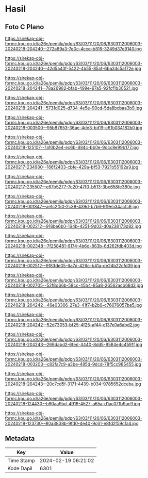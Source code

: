 # Hasil

## Foto C Plano

https://sirekap-obj-formc.kpu.go.id/a26e/pemilu/pdpr/63/03/11/20/06/6303112006003-20240218-204240--272a89a3-7e0c-4cce-b816-3249d37e9140.jpg

https://sirekap-obj-formc.kpu.go.id/a26e/pemilu/pdpr/63/03/11/20/06/6303112006003-20240218-204240--42d5a43f-5422-4b55-85a1-6ba34c5a172e.jpg

https://sirekap-obj-formc.kpu.go.id/a26e/pemilu/pdpr/63/03/11/20/06/6303112006003-20240218-204241--78a26982-bfab-499e-97a5-92fcf1b30521.jpg

https://sirekap-obj-formc.kpu.go.id/a26e/pemilu/pdpr/63/03/11/20/06/6303112006003-20240218-204241--5731d025-d734-4e5e-90cd-5da8bcbaa3b9.jpg

https://sirekap-obj-formc.kpu.go.id/a26e/pemilu/pdpr/63/03/11/20/06/6303112006003-20240218-003500--95b87653-36ae-4de3-bd19-c61b034182b0.jpg

https://sirekap-obj-formc.kpu.go.id/a26e/pemilu/pdpr/63/03/11/20/06/6303112006003-20240218-125107--1a10b2e4-ec6b-484c-bb0e-9dcc8e99b177.jpg

https://sirekap-obj-formc.kpu.go.id/a26e/pemilu/pdpr/63/03/11/20/06/6303112006003-20240217-234930--166f2403-cbfe-429a-bf53-7921b55192a9.jpg

https://sirekap-obj-formc.kpu.go.id/a26e/pemilu/pdpr/63/03/11/20/06/6303112006003-20240217-235507--e67b5277-7c20-47f0-b513-3be658fe380e.jpg

https://sirekap-obj-formc.kpu.go.id/a26e/pemilu/pdpr/63/03/11/20/06/6303112006003-20240218-001847--ae1c2f50-2c38-439d-b7b6-9f9e534acfc9.jpg

https://sirekap-obj-formc.kpu.go.id/a26e/pemilu/pdpr/63/03/11/20/06/6303112006003-20240218-002212--918be6b0-164b-4251-9d03-d0a238173d82.jpg

https://sirekap-obj-formc.kpu.go.id/a26e/pemilu/pdpr/63/03/11/20/06/6303112006003-20240218-002348--7f258481-6174-4b6d-863b-6d262fdb403d.jpg

https://sirekap-obj-formc.kpu.go.id/a26e/pemilu/pdpr/63/03/11/20/06/6303112006003-20240218-002512--9f83de05-6a7d-426c-b41a-de24b22cfd39.jpg

https://sirekap-obj-formc.kpu.go.id/a26e/pemilu/pdpr/63/03/11/20/06/6303112006003-20240218-002705--52f8d66b-58cc-45b4-95a8-26562acb68d3.jpg

https://sirekap-obj-formc.kpu.go.id/a26e/pemilu/pdpr/63/03/11/20/06/6303112006003-20240218-204242--46e03306-27e3-41f7-b2b6-c76076057be5.jpg

https://sirekap-obj-formc.kpu.go.id/a26e/pemilu/pdpr/63/03/11/20/06/6303112006003-20240218-204242--52d73053-bf25-4f25-af44-c137e0a6abd2.jpg

https://sirekap-obj-formc.kpu.go.id/a26e/pemilu/pdpr/63/03/11/20/06/6303112006003-20240218-204243--266dabd2-6fed-4440-8dd5-8584e4c4591f.jpg

https://sirekap-obj-formc.kpu.go.id/a26e/pemilu/pdpr/63/03/11/20/06/6303112006003-20240218-003203--c82fa7c9-a3be-485d-9dcd-78f5cc985455.jpg

https://sirekap-obj-formc.kpu.go.id/a26e/pemilu/pdpr/63/03/11/20/06/6303112006003-20240218-204243--20c7cd5f-3171-4439-b034-9785652dceba.jpg

https://sirekap-obj-formc.kpu.go.id/a26e/pemilu/pdpr/63/03/11/20/06/6303112006003-20240218-124430--b90aa9bd-4918-4527-a65a-d1ac071b9ac9.jpg

https://sirekap-obj-formc.kpu.go.id/a26e/pemilu/pdpr/63/03/11/20/06/6303112006003-20240218-123730--80a3838b-9fd0-4e40-9c61-e8fd2f59cfa4.jpg


## Metadata

| Key        | Value               |
| ---------- | ------------------- |
| Time Stamp | 2024-02-19 06:21:02 |
| Kode Dapil | 6301                |



